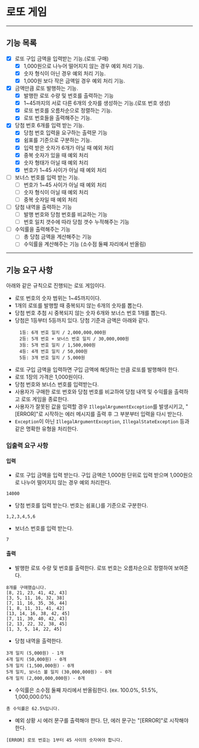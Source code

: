 # 로또 게임

---
## 기능 목록
- [x] 로또 구입 금액을 입력받는 기능.(로또 구매)
    - [x] 1,000원으로 나누어 떨어지지 않는 경우 예외 처리 기능.
    - [x] 숫자 형식이 아닌 경우 예외 처리 기능.
    - [x] 1,000원 보다 작은 금액일 경우 예외 처리 기능.
- [x] 금액만큼 로또 발행하는 기능.
    - [x] 발행한 로또 수량 및 번호를 출력하는 기능
    - [x] 1~45까지의 서로 다른 6개의 숫자를 생성하는 기능.(로또 번호 생성)
    - [x] 로또 번호를 오름차순으로 정렬하는 기능.
    - [x] 로또 번호들을 출력해주는 기능.
- [x] 당첨 번호 6개를 입력 받는 기능.
    - [x] 당첨 번호 입력을 요구하는 출력문 기능
    - [x] 쉼표를 기준으로 구분하는 기능.
    - [x] 입력 받은 숫자가 6개가 아닐 때 예외 처리
    - [x] 중복 숫자가 있을 때 예외 처리
    - [x] 숫자 형태가 아닐 때 예외 처리
    - [x] 번호가 1~45 사이가 아닐 때 예외 처리
- [ ] 보너스 번호를 입력 받는 기능.
    - [ ] 번호가 1~45 사이가 아닐 때 예외 처리
    - [ ] 숫자 형식이 아닐 때 예외 처리
    - [ ] 중복 숫자일 때 예외 처리
- [ ] 당첨 내역을 출력하는 기능
   - [ ] 발행 번호와 당첨 번호를 비교하는 기능
   - [ ] 번호 일치 갯수에 따라 당첨 갯수 누적해주는 기능
- [ ] 수익률을 출력해주는 기능
   - [ ] 총 당첨 금액을 계산해주는 기능
   - [ ] 수익률을 계산해주는 기능 (소수점 둘째 자리에서 반올림)

---
## 기능 요구 사항
아래와 같은 규칙으로 진행되는 로또 게임이다. 

- 로또 번호의 숫자 범위는 1~45까지이다.
- 1개의 로또를 발행할 때 중복되지 않는 6개의 숫자를 뽑는다.
- 당첨 번호 추첨 시 중복되지 않는 숫자 6개와 보너스 번호 1개를 뽑는다.
- 당첨은 1등부터 5등까지 있다. 당첨 기준과 금액은 아래와 같다.
```
     1등: 6개 번호 일치 / 2,000,000,000원
     2등: 5개 번호 + 보너스 번호 일치 / 30,000,000원
     3등: 5개 번호 일치 / 1,500,000원
     4등: 4개 번호 일치 / 50,000원
     5등: 3개 번호 일치 / 5,000원
```
- 로또 구입 금액을 입력하면 구입 금액에 해당하는 만큼 로또를 발행해야 한다.
- 로또 1장의 가격은 1,000원이다.
- 당첨 번호와 보너스 번호를 입력받는다.
- 사용자가 구매한 로또 번호와 당첨 번호를 비교하여 당첨 내역 및 수익률을 출력하고 로또 게임을 종료한다.
- 사용자가 잘못된 값을 입력할 경우 `IllegalArgumentException`를 발생시키고, "[ERROR]"로 시작하는 에러 메시지를 출력 후 그 부분부터 입력을 다시 받는다.
- `Exception`이 아닌 `IllegalArgumentException`, `IllegalStateException` 등과 같은 명확한 유형을 처리한다.
### 입출력 요구 사항

#### 입력

- 로또 구입 금액을 입력 받는다. 구입 금액은 1,000원 단위로 입력 받으며 1,000원으로 나누어 떨어지지 않는 경우 예외 처리한다.

```
14000
```

- 당첨 번호를 입력 받는다. 번호는 쉼표(,)를 기준으로 구분한다.

```
1,2,3,4,5,6
```

- 보너스 번호를 입력 받는다.

```
7
```

#### 출력

- 발행한 로또 수량 및 번호를 출력한다. 로또 번호는 오름차순으로 정렬하여 보여준다.

```
8개를 구매했습니다.
[8, 21, 23, 41, 42, 43] 
[3, 5, 11, 16, 32, 38] 
[7, 11, 16, 35, 36, 44] 
[1, 8, 11, 31, 41, 42] 
[13, 14, 16, 38, 42, 45] 
[7, 11, 30, 40, 42, 43] 
[2, 13, 22, 32, 38, 45] 
[1, 3, 5, 14, 22, 45]
```

- 당첨 내역을 출력한다.

```
3개 일치 (5,000원) - 1개
4개 일치 (50,000원) - 0개
5개 일치 (1,500,000원) - 0개
5개 일치, 보너스 볼 일치 (30,000,000원) - 0개
6개 일치 (2,000,000,000원) - 0개
```

- 수익률은 소수점 둘째 자리에서 반올림한다. (ex. 100.0%, 51.5%, 1,000,000.0%)

```
총 수익률은 62.5%입니다.
```

- 예외 상황 시 에러 문구를 출력해야 한다. 단, 에러 문구는 "[ERROR]"로 시작해야 한다.

```
[ERROR] 로또 번호는 1부터 45 사이의 숫자여야 합니다.
```